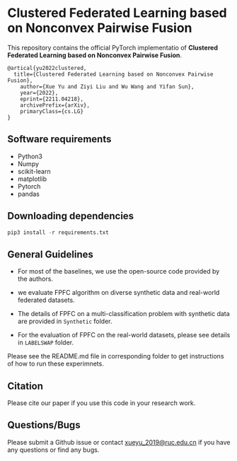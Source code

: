 # Clustered Federated Learning based on Nonconvex Pairwise Fusion

This repository contains the official PyTorch implementatio of **Clustered Federated Learning based on Nonconvex Pairwise Fusion**.
```
@artical{yu2022clustered,
  title={Clustered Federated Learning based on Nonconvex Pairwise Fusion}, 
    author={Xue Yu and Ziyi Liu and Wu Wang and Yifan Sun},
    year={2022},
    eprint={2211.04218},
    archivePrefix={arXiv},
    primaryClass={cs.LG}
}
```
## Software requirements

- Python3
- Numpy
- scikit-learn
- matplotlib
- Pytorch
- pandas

## Downloading dependencies

```python
pip3 install -r requirements.txt  
```

## General Guidelines

- For most of the baselines, we use the open-source code provided by the authors.

- we evaluate FPFC algorithm on diverse synthetic data and real-world federated datasets.

- The details of FPFC on a multi-classification problem with synthetic data are provided in `Synthetic` folder.

- For the evaluation of FPFC on the real-world datasets, please see details in  `LABELSWAP` folder.

Please see the README.md file in corresponding folder to get instructions of how to run these experimnets.

## Citation
Please cite our paper if you use this code in your research work.

## Questions/Bugs
Please submit a Github issue or contact xueyu_2019@ruc.edu.cn if you have any questions or find any bugs.

